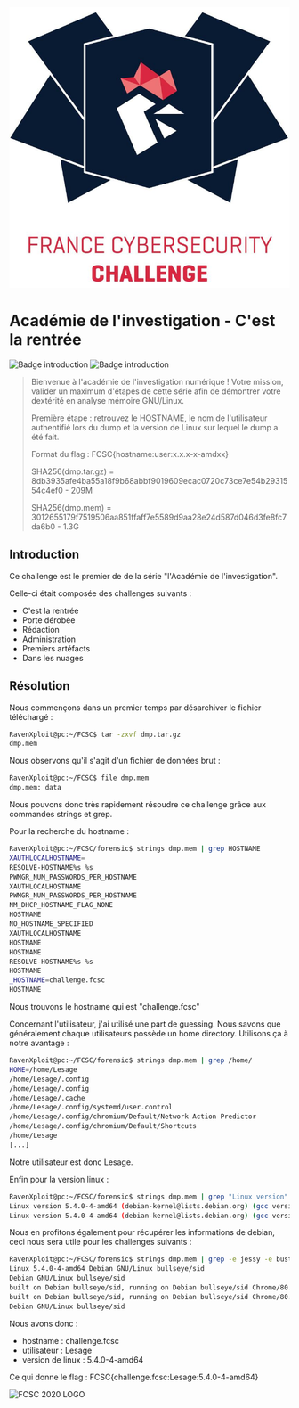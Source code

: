 ![FCSC 2020 LOGO](../../logo.png)

# Académie de l'investigation - C'est la rentrée

![Badge introduction](https://img.shields.io/static/v1?label=Catégorie%20principale&message=Forensique&color=E22244&style=for-the-badge)
![Badge introduction](https://img.shields.io/static/v1?label=Catégories%20Complémentaires&message=GNU/Linux,%20Mémoire,%20DFIR&color=091B33&style=for-the-badge)


>Bienvenue à l'académie de l'investigation numérique ! Votre mission, valider un maximum d'étapes de cette série afin de démontrer votre dextérité en analyse mémoire GNU/Linux.
>
>Première étape : retrouvez le HOSTNAME, le nom de l'utilisateur authentifié lors du dump et la version de Linux sur lequel le dump a été fait.
>
>Format du flag : FCSC{hostname:user:x.x.x-x-amdxx}
>
>SHA256(dmp.tar.gz) = 8db3935afe4ba55a18f9b68abbf9019609ecac0720c73ce7e54b2931554c4ef0 - 209M
>
>SHA256(dmp.mem) = 3012655179f7519506aa851ffaff7e5589d9aa28e24d587d046d3fe8fc7da6b0 - 1.3G


## Introduction

Ce challenge est le premier de de la série "l'Académie de l'investigation".

Celle-ci était composée des challenges suivants : 

* C'est la rentrée
* Porte dérobée
* Rédaction
* Administration
* Premiers artéfacts
* Dans les nuages




## Résolution

Nous commençons dans un premier temps par désarchiver le fichier téléchargé :

```bash
RavenXploit@pc:~/FCSC$ tar -zxvf dmp.tar.gz
dmp.mem
```

Nous observons qu'il s'agit d'un fichier de données brut : 

```bash
RavenXploit@pc:~/FCSC$ file dmp.mem 
dmp.mem: data
```

Nous pouvons donc très rapidement résoudre ce challenge grâce aux commandes strings et grep. 

Pour la recherche du hostname : 

```bash
RavenXploit@pc:~/FCSC/forensic$ strings dmp.mem | grep HOSTNAME
XAUTHLOCALHOSTNAME=
RESOLVE-HOSTNAME%s %s
PWMGR_NUM_PASSWORDS_PER_HOSTNAME
XAUTHLOCALHOSTNAME
PWMGR_NUM_PASSWORDS_PER_HOSTNAME
NM_DHCP_HOSTNAME_FLAG_NONE
HOSTNAME
NO_HOSTNAME_SPECIFIED
XAUTHLOCALHOSTNAME
HOSTNAME
HOSTNAME
RESOLVE-HOSTNAME%s %s
HOSTNAME
_HOSTNAME=challenge.fcsc
HOSTNAME
```

Nous trouvons le hostname qui est "challenge.fcsc"


Concernant l'utilisateur, j'ai utilisé une part de guessing.
Nous savons que généralement chaque utilisateurs possède un home directory. Utilisons ça à notre avantage : 

```bash
RavenXploit@pc:~/FCSC/forensic$ strings dmp.mem | grep /home/ 
HOME=/home/Lesage
/home/Lesage/.config
/home/Lesage/.config
/home/Lesage/.cache
/home/Lesage/.config/systemd/user.control
/home/Lesage/.config/chromium/Default/Network Action Predictor
/home/Lesage/.config/chromium/Default/Shortcuts
/home/Lesage
[...]
```

Notre utilisateur est donc Lesage.

Enfin pour la version linux : 

```bash
RavenXploit@pc:~/FCSC/forensic$ strings dmp.mem | grep "Linux version"
Linux version 5.4.0-4-amd64 (debian-kernel@lists.debian.org) (gcc version 9.2.1 20200203 (Debian 9.2.1-28)) #1 SMP Debian 5.4.19-1 (2020-02-13)
Linux version 5.4.0-4-amd64 (debian-kernel@lists.debian.org) (gcc version 9.2.1 20200203 (Debian 9.2.1-28)) #1 SMP Debian 5.4.19-1 (2020-02-13)
```

Nous en profitons également pour récupérer les informations de debian, ceci nous sera utile pour les challenges suivants : 


```bash
RavenXploit@pc:~/FCSC/forensic$ strings dmp.mem | grep -e jessy -e buster -e bullseye
Linux 5.4.0-4-amd64 Debian GNU/Linux bullseye/sid
Debian GNU/Linux bullseye/sid
built on Debian bullseye/sid, running on Debian bullseye/sid Chrome/80.0.3987.132 Linux x86_64
built on Debian bullseye/sid, running on Debian bullseye/sid Chrome/80.0.3987.132 Linux x86_64
Debian GNU/Linux bullseye/sid

```


Nous avons donc : 
* hostname : challenge.fcsc
* utilisateur : Lesage
* version de linux : 5.4.0-4-amd64

Ce qui donne le flag : FCSC{challenge.fcsc:Lesage:5.4.0-4-amd64}

![FCSC 2020 LOGO](./medias/meme1.png)
